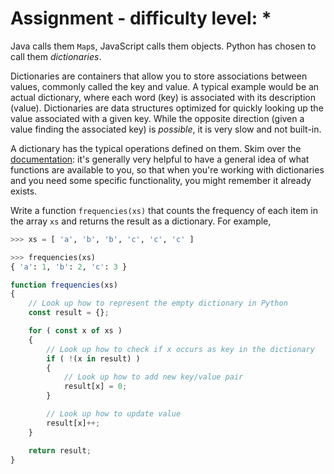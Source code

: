 # Assignment - difficulty level: *

Java calls them `Map`s, JavaScript calls them objects.
Python has chosen to call them *dictionaries*.

Dictionaries are containers that allow you to
store associations between values, commonly called the key and value.
A typical example would be an actual
dictionary, where each word (key)
is associated with its description (value).
Dictionaries are data structures optimized for
quickly looking up the value associated with a given
key. While the opposite direction (given a value finding the associated key) is *possible*,
it is very slow and not built-in.

A dictionary has the typical operations defined
on them. Skim over the [documentation](https://docs.python.org/3/tutorial/datastructures.html#dictionaries):
it's generally very helpful to have a general
idea of what functions are available to you, so
that when you're working with dictionaries and you
need some specific functionality, you might remember it
already exists.

Write a function `frequencies(xs)` that counts the frequency
of each item in the array `xs` and returns the result as a dictionary.
For example,

```python
>>> xs = [ 'a', 'b', 'b', 'c', 'c', 'c' ]

>>> frequencies(xs)
{ 'a': 1, 'b': 2, 'c': 3 }
```

```javascript
function frequencies(xs)
{
    // Look up how to represent the empty dictionary in Python
    const result = {};

    for ( const x of xs )
    {
        // Look up how to check if x occurs as key in the dictionary
        if ( !(x in result) )
        {
            // Look up how to add new key/value pair
            result[x] = 0;
        }

        // Look up how to update value
        result[x]++;
    }

    return result;
}
```